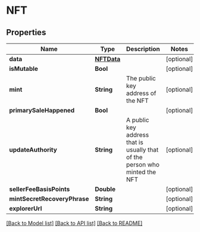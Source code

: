 # NFT

## Properties
Name | Type | Description | Notes
------------ | ------------- | ------------- | -------------
**data** | [**NFTData**](NFTData.md) |  | [optional] 
**isMutable** | **Bool** |  | [optional] 
**mint** | **String** | The public key address of the NFT  | [optional] 
**primarySaleHappened** | **Bool** |  | [optional] 
**updateAuthority** | **String** | A public key address that is usually that of the person who minted the NFT  | [optional] 
**sellerFeeBasisPoints** | **Double** |  | [optional] 
**mintSecretRecoveryPhrase** | **String** |  | [optional] 
**explorerUrl** | **String** |  | [optional] 

[[Back to Model list]](../README.md#documentation-for-models) [[Back to API list]](../README.md#documentation-for-api-endpoints) [[Back to README]](../README.md)



